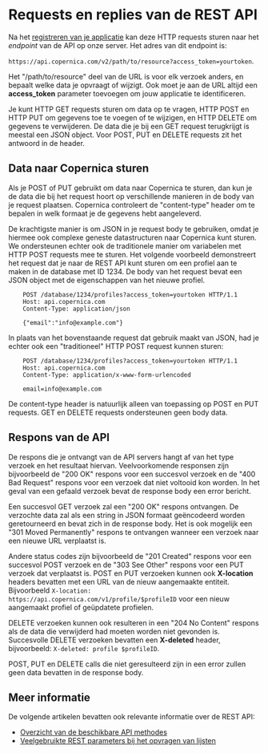 # Requests en replies van de REST API

Na het [registreren van je applicatie](./rest-introduction) kan deze 
HTTP requests sturen naar het *endpoint* van de API op onze server. 
Het adres van dit endpoint is:

`https://api.copernica.com/v2/path/to/resource?access_token=yourtoken`.

Het "/path/to/resource" deel van de URL is voor elk verzoek anders, en bepaalt
welke data je opvraagt of wijzigt. Ook moet je aan de URL altijd een **access_token**
parameter toevoegen om jouw applicatie te identificeren.

Je kunt HTTP GET requests sturen om data op te vragen, HTTP POST en HTTP PUT
om gegevens toe te voegen of te wijzigen, en HTTP DELETE om gegevens te verwijderen.
De data die je bij een GET request terugkrijgt is meestal een JSON object. Voor
POST, PUT en DELETE requests zit het antwoord in de header.

## Data naar Copernica sturen

Als je POST of PUT gebruikt om data naar Copernica te sturen, dan kun je de data 
die bij het request hoort op verschillende manieren in de body van je request
plaatsen. Copernica controleert de "content-type" header om te bepalen in welk
formaat je de gegevens hebt aangeleverd.

De krachtigste manier is om JSON in je request body te gebruiken, omdat je 
hiermee ook complexe geneste datastructuren naar Copernica kunt sturen. We 
ondersteunen echter ook de traditionele manier om variabelen met HTTP POST 
requests mee te sturen. Het volgende voorbeeld demonstreert het request dat
je naar de REST API kunt sturen om een profiel aan te maken in de database met
ID 1234. De body van het request bevat een JSON object met de eigenschappen
van het nieuwe profiel.

```
    POST /database/1234/profiles?access_token=yourtoken HTTP/1.1
    Host: api.copernica.com
    Content-Type: application/json
    
    {"email":"info@example.com"}
```

In plaats van het bovenstaande request dat gebruik maakt van JSON, had je 
echter ook een "traditioneel" HTTP POST request kunnen sturen:

```
    POST /database/1234/profiles?access_token=yourtoken HTTP/1.1
    Host: api.copernica.com
    Content-Type: application/x-www-form-urlencoded
    
    email=info@example.com
```

De content-type header is natuurlijk alleen van toepassing op POST en PUT
requests. GET en DELETE requests ondersteunen geen body data.

## Respons van de API

De respons die je ontvangt van de API servers hangt af van het type verzoek 
en het resultaat hiervan. Veelvoorkomende responsen zijn bijvoorbeeld de "200 OK" 
respons voor een succesvol verzoek en de "400 Bad Request" respons voor een 
verzoek dat niet voltooid kon worden. In het geval van een gefaald verzoek 
bevat de response body een error bericht.

Een succesvol GET verzoek zal een "200 OK" respons ontvangen. De verzochte 
data zal als een string in JSON formaat geëncodeerd worden geretourneerd en 
bevat zich in de response body. Het is ook mogelijk een "301 Moved Permanently" 
respons te ontvangen wanneer een verzoek naar een nieuwe URL verplaatst is. 

Andere status codes zijn bijvoorbeeld de "201 Created" respons voor een succesvol 
POST verzoek en de "303 See Other" respons voor een PUT verzoek dat verplaatst is. 
POST en PUT verzoeken kunnen ook **X-location** headers bevatten met een URL 
van de nieuw aangemaakte entiteit. Bijvoorbeeld `X-location: https://api.copernica.com/v1/profile/$profileID` 
voor een nieuw aangemaakt profiel of geüpdatete profielen.

DELETE verzoeken kunnen ook resulteren in een "204 No Content" respons 
als de data die verwijderd had moeten worden niet gevonden is. Succesvolle 
DELETE verzoeken bevatten een **X-deleted** header, bijvoorbeeld: `X-deleted: profile $profileID`.

POST, PUT en DELETE calls die niet geresulteerd zijn in een error zullen 
geen data bevatten in de response body.

## Meer informatie

De volgende artikelen bevatten ook relevante informatie over de REST API:

* [Overzicht van de beschikbare API methodes](rest-api)
* [Veelgebruikte REST parameters bij het opvragen van lijsten](rest-paging)
